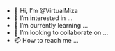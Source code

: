 - 👋 Hi, I’m @VirtualMiza
- 👀 I’m interested in ...
- 🌱 I’m currently learning ...
- 💞️ I’m looking to collaborate on ...
- 📫 How to reach me ...

<!---
VirtualMiza/VirtualMiza is a ✨ special ✨ repository because its `README.md` (this file) appears on your GitHub profile.
You can click the Preview link to take a look at your changes.
--->
